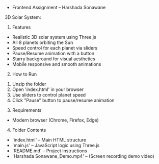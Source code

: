* Frontend Assignment – Harshada Sonawane
  
3D Solar System:
1) Features
- Realistic 3D solar system using Three.js
- All 8 planets orbiting the Sun
- Speed control for each planet via sliders
- Pause/Resume animation with a button
- Starry background for visual aesthetics
- Mobile responsive and smooth animations

2) How to Run
1. Unzip the folder
2. Open 'index.html' in your browser
3. Use sliders to control planet speed
4. Click "Pause" button to pause/resume animation

3) Requirements
- Modern browser (Chrome, Firefox, Edge)

4) Folder Contents
- 'index.html' – Main HTML structure
- 'main.js' – JavaScript logic using Three.js
- 'README.md' – Project instructions
- 'Harshada Sonawane_Demo.mp4' – (Screen recording demo video)


